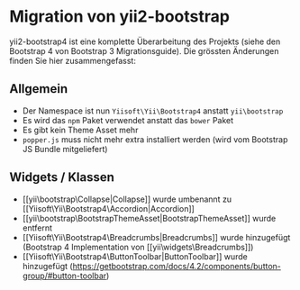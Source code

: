Migration von yii2-bootstrap
============================

yii2-bootstrap4 ist eine komplette Überarbeitung des Projekts (siehe den Bootstrap 4 von Bootstrap 3 Migrationsguide).
Die grössten Änderungen finden Sie hier zusammengefasst:

## Allgemein

* Der Namespace ist nun `Yiisoft\Yii\Bootstrap4` anstatt `yii\bootstrap`
* Es wird das `npm` Paket verwendet anstatt das `bower` Paket
* Es gibt kein Theme Asset mehr
* `popper.js` muss nicht mehr extra installiert werden (wird vom Bootstrap JS Bundle mitgeliefert) 

## Widgets / Klassen

* [[yii\bootstrap\Collapse|Collapse]] wurde umbenannt zu [[Yiisoft\Yii\Bootstrap4\Accordion|Accordion]]
* [[yii\bootstrap\BootstrapThemeAsset|BootstrapThemeAsset]] wurde entfernt
* [[Yiisoft\Yii\Bootstrap4\Breadcrumbs|Breadcrumbs]] wurde hinzugefügt (Bootstrap 4 Implementation von [[yii\widgets\Breadcrumbs]])
* [[Yiisoft\Yii\Bootstrap4\ButtonToolbar|ButtonToolbar]] wurde hinzugefügt (https://getbootstrap.com/docs/4.2/components/button-group/#button-toolbar)


